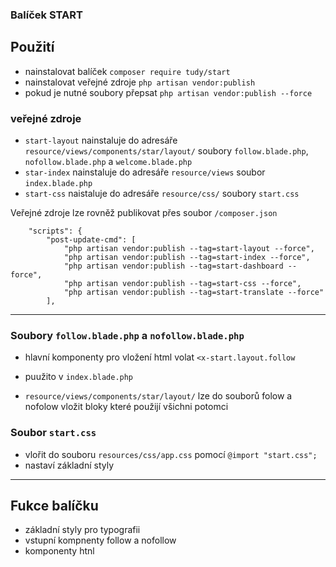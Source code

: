### Balíček START

## Použití

- nainstalovat balíček `composer require tudy/start`
- nainstalovat veřejné zdroje `php artisan vendor:publish`
- pokud je nutné soubory přepsat `php artisan vendor:publish --force`

### veřejné zdroje
- `start-layout` nainstaluje  do adresáře `resource/views/components/star/layout/` soubory `follow.blade.php`, `nofollow.blade.php` a `welcome.blade.php`
- `star-index` nainstaluje do adresáře `resource/views` soubor `index.blade.php`
- `start-css` naistaluje do adresáře `resource/css/` soubory `start.css`

Veřejné zdroje lze rovněž publikovat přes soubor `/composer.json`

```shell
    "scripts": {
        "post-update-cmd": [
            "php artisan vendor:publish --tag=start-layout --force",
            "php artisan vendor:publish --tag=start-index --force",
            "php artisan vendor:publish --tag=start-dashboard --force",
            "php artisan vendor:publish --tag=start-css --force",
            "php artisan vendor:publish --tag=start-translate --force"
        ],
```


---
### Soubory `follow.blade.php` a `nofollow.blade.php`

- hlavní komponenty pro vložení html volat `<x-start.layout.follow`
- puužito v `index.blade.php` 

- `resource/views/components/star/layout/` lze do souborů folow a nofolow vložit bloky které použijí všichni potomci

### Soubor `start.css` 
- vlořit do souboru `resources/css/app.css` pomocí `@import "start.css";`
- nastaví základní styly
---

## Fukce balíčku
- základní styly pro typografii
- vstupní kompnenty follow a nofollow
- komponenty htnl
